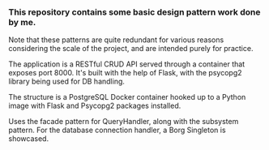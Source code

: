 ### This repository contains some basic design pattern work done by me.

Note that these patterns are quite redundant for various reasons considering the scale of the project, and are intended purely for practice.

The application is a RESTful CRUD API served through a container that exposes port 8000. It's built with the help of Flask, with the psycopg2 library being used for DB handling.

The structure is a PostgreSQL Docker container hooked up to a Python image with Flask and Psycopg2 packages installed.

Uses the facade pattern for QueryHandler, along with the subsystem pattern. For the database connection handler, a Borg Singleton is showcased.